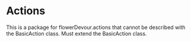 # Actions

This is a package for flowerDevour.actions that cannot be
described with the BasicAction class. Must extend the
BasicAction class.
